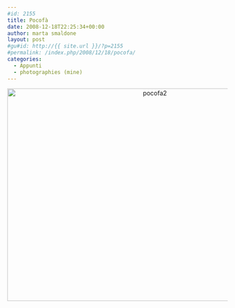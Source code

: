 ```yaml
---
#id: 2155
title: Pocofà
date: 2008-12-18T22:25:34+00:00
author: marta smaldone
layout: post
#gu#id: http://{{ site.url }}/?p=2155
#permalink: /index.php/2008/12/18/pocofa/
categories:
  - Appunti
  - photographies (mine)
---
```

<p style="text-align: center;">
  <a href="{{ site.url }}/images/uploads/2012/02/pocofa2.jpg"><img class="aligncenter wp-image-2156 size-full" title="pocofa2" src="{{ site.url }}/images/uploads/2012/02/pocofa2.jpg" width="659" height="487" srcset="{{ site.url }}/images/uploads/2012/02/pocofa2.jpg 659w, {{ site.url }}/images/uploads/2012/02/pocofa2-300x222.jpg 300w" sizes="(max-width: 659px) 100vw, 659px" /></a>
</p>